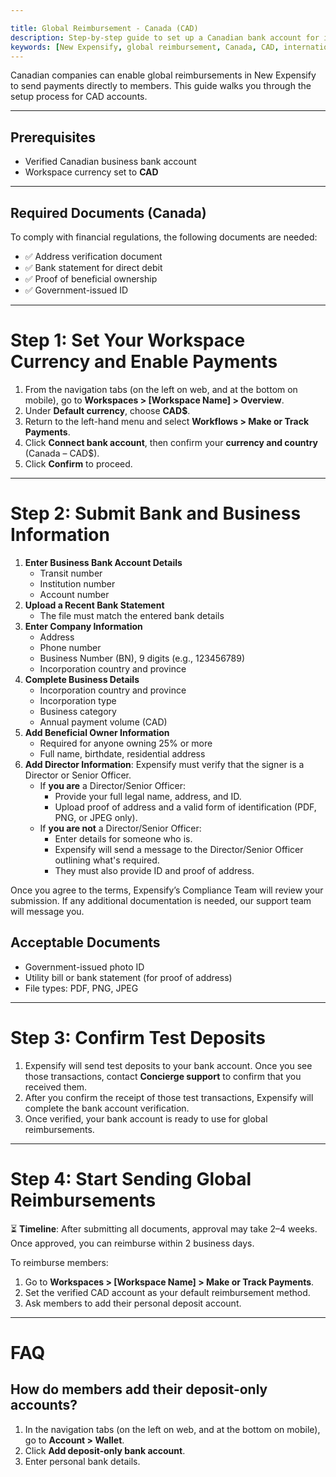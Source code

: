 ```yaml
---

title: Global Reimbursement - Canada (CAD)
description: Step-by-step guide to set up a Canadian bank account for issuing global reimbursements in New Expensify.
keywords: [New Expensify, global reimbursement, Canada, CAD, international payments, link bank, reimburse employees]
---
```


<div id="new-expensify" markdown="1">

Canadian companies can enable global reimbursements in New Expensify to send payments directly to members. This guide walks you through the setup process for CAD accounts.

---

## Prerequisites

* Verified Canadian business bank account
* Workspace currency set to **CAD**

---

## Required Documents (Canada)

To comply with financial regulations, the following documents are needed:
* ✅ Address verification document
* ✅ Bank statement for direct debit
* ✅ Proof of beneficial ownership
* ✅ Government-issued ID

---

# Step 1: Set Your Workspace Currency and Enable Payments

1. From the navigation tabs (on the left on web, and at the bottom on mobile), go to **Workspaces > [Workspace Name] > Overview**.
2. Under **Default currency**, choose **CAD$**.
3. Return to the left-hand menu and select **Workflows > Make or Track Payments**.
4. Click **Connect bank account**, then confirm your **currency and country** (Canada – CAD$).
5. Click **Confirm** to proceed.

---

# Step 2: Submit Bank and Business Information

1. **Enter Business Bank Account Details**
   * Transit number
   * Institution number
   * Account number
2. **Upload a Recent Bank Statement**
   * The file must match the entered bank details
3. **Enter Company Information**
   * Address
   * Phone number
   * Business Number (BN), 9 digits (e.g., 123456789)
   * Incorporation country and province
4. **Complete Business Details**
   * Incorporation country and province
   * Incorporation type
   * Business category
   * Annual payment volume (CAD)
5. **Add Beneficial Owner Information**
   * Required for anyone owning 25% or more
   * Full name, birthdate, residential address
6. **Add Director Information**: Expensify must verify that the signer is a Director or Senior Officer.
   - If **you are** a Director/Senior Officer:
     - Provide your full legal name, address, and ID.
     - Upload proof of address and a valid form of identification (PDF, PNG, or JPEG only).
   - If **you are not** a Director/Senior Officer:
     - Enter details for someone who is.
     - Expensify will send a message to the Director/Senior Officer outlining what's required.
     - They must also provide ID and proof of address.

Once you agree to the terms, Expensify’s Compliance Team will review your submission. If any additional documentation is needed, our support team will message you.

## Acceptable Documents

* Government-issued photo ID
* Utility bill or bank statement (for proof of address)
* File types: PDF, PNG, JPEG

---

# Step 3: Confirm Test Deposits

1. Expensify will send test deposits to your bank account. Once you see those transactions, contact **Concierge support** to confirm that you received them.
2. After you confirm the receipt of those test transactions, Expensify will complete the bank account verification.
3. Once verified, your bank account is ready to use for global reimbursements.

---

# Step 4: Start Sending Global Reimbursements

⏳ **Timeline**: After submitting all documents, approval may take 2–4 weeks. Once approved, you can reimburse within 2 business days.

To reimburse members:
1. Go to **Workspaces > [Workspace Name] > Make or Track Payments**.
2. Set the verified CAD account as your default reimbursement method.
3. Ask members to add their personal deposit account.

---

# FAQ

## How do members add their deposit-only accounts?

1. In the navigation tabs (on the left on web, and at the bottom on mobile), go to **Account > Wallet**.
2. Click **Add deposit-only bank account**.
3. Enter personal bank details.

</div>

